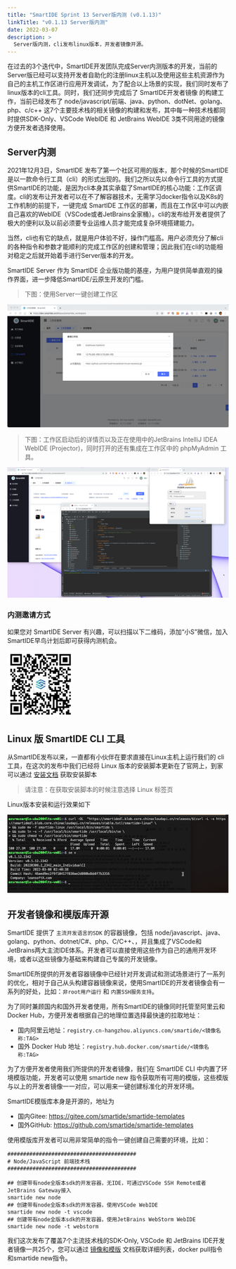 ```yaml
---
title: "SmartIDE Sprint 13 Server版内测 (v0.1.13)"
linkTitle: "v0.1.13 Server版内测"
date: 2022-03-07
description: >
  Server版内测，cli发布linux版本，开发者镜像开源。
---
```


在过去的3个迭代中，SmartIDE开发团队完成Server内测版本的开发，当前的Server版已经可以支持开发者自助化的注册linux主机以及使用这些主机资源作为自己的主机工作区进行应用开发调试，为了配合以上场景的实现，我们同时发布了linux版本的cli工具。同时，我们还同步完成后了 SmartIDE开发者镜像 的构建工作，当前已经发布了 node/javascript/前端、java、python、dotNet、golang、php、c/c++ 这7个主要技术栈的相关镜像的构建和发布，其中每一种技术栈都同时提供SDK-Only、VSCode WebIDE 和 JetBrains WebIDE 3类不同用途的镜像方便开发者选择使用。

## Server内测

2021年12月3日，SmartIDE 发布了第一个社区可用的版本，那个时候的SmartIDE是以一款命令行工具（cli）的形式出现的。我们之所以先以命令行工具的方式提供SmartIDE的功能，是因为cli本身其实承载了SmartIDE的核心功能：工作区调度。cli的发布让开发者可以在不了解容器技术，无需学习docker指令以及K8s的工作机制的前提下，一键完成 SmartIDE 工作区的部署，而且在工作区中可以内嵌自己喜欢的WebIDE（VSCode或者JetBrains全家桶）。cli的发布给开发者提供了极大的便利以及以前必须要专业运维人员才能完成复杂环境搭建能力。

当然，cli也有它的缺点，就是用户体验不好，操作门槛高。用户必须充分了解cli的各种指令和参数才能顺利的完成工作区的创建和管理；因此我们在cli的功能相对稳定之后就开始着手进行Server版本的开发。

SmartIDE Server 作为 SmartIDE 企业版功能的基座，为用户提供简单直观的操作界面，进一步降低SmartIDE/云原生开发的门槛。

> 下图：使用Server一键创建工作区

![](images/create_workspace.png)

> 下图：工作区启动后的详情页以及正在使用中的JetBrains IntelliJ IDEA WebIDE (Projector)，同时打开的还有集成在工作区中的 phpMyAdmin 工具。

![](images/workspace-details.png)

### 内测邀请方式

如果您对 SmartIDE Server 有兴趣，可以扫描以下二维码，添加“小S”微信，加入SmartIDE早鸟计划后即可获得内测机会。

<img src="images/smartide-s-qrcode.png" width="150px">

## Linux 版 SmartIDE CLI 工具

从SmartIDE发布以来，一直都有小伙伴在要求直接在Linux主机上运行我们的 cli 工具，在这次的发布中我们已经将 Linux 版本的安装脚本更新在了官网上，到家可以通过 [安装文档](/zh/docs/install/) 获取安装脚本

> 请注意：在获取安装脚本的时候注意选择 Linux 标签页

Linux版本安装和运行效果如下

![](images/cli-linux.png)

## 开发者镜像和模版库开源

SmartIDE 提供了 `主流开发语言的SDK` 的容器镜像，包括 node/javascript、java、golang、python、dotnet/C#、php、C/C++、，并且集成了VSCode和JetBrains两大主流IDE体系。开发者可以直接使用这些作为自己的通用开发环境，或者以这些镜像为基础来构建自己专属的开发镜像。

SmartIDE所提供的开发者容器镜像中已经针对开发调试和测试场景进行了一系列的优化，相对于自己从头构建容器镜像来说，使用SmartIDE的开发者镜像会有一系列的好处，比如：`非root用户运行` 和 `内置SSH服务支持`。

为了同时兼顾国内和国外开发者使用，所有SmartIDE的镜像同时托管至阿里云和Docker Hub，方便开发者根据自己的地理位置选择最快速的拉取地址：

- 国内阿里云地址：`registry.cn-hangzhou.aliyuncs.com/smartide/<镜像名称:TAG>`
- 国外 Docker Hub 地址：`registry.hub.docker.com/smartide/<镜像名称:TAG>`

为了方便开发者使用我们所提供的开发者镜像，我们在 SmartIDE CLI 中内置了环境模版功能，开发者可以使用 smartide new 指令获取所有可用的模版，这些模版与以上的开发者镜像一一对应，可以用来一键创建标准化的开发环境。

SmartIDE模版库本身是开源的，地址为

- 国内Gitee: https://gitee.com/smartide/smartide-templates
- 国外GitHub: https://github.com/smartide/smartide-templates

使用模版库开发者可以用非常简单的指令一键创建自己需要的环境，比如：


```shell
#########################################
# Node/JavaScript 前端技术栈
#########################################

## 创建带有node全版本sdk的开发容器，无IDE，可通过VSCode SSH Remote或者JetBrains Gateway接入
smartide new node
## 创建带有node全版本sdk的开发容器，使用VSCode WebIDE
smartide new node -t vscode
## 创建带有node全版本sdk的开发容器，使用JetBrains WebStorm WebIDE
smartide new node -t webstorm
```

我们这次发布了覆盖7个主流技术栈的SDK-Only, VSCode 和 JetBrains IDE开发者镜像一共25个，您可以通过 [镜像和模版](/zh/docs/templates/) 文档获取详细列表，docker pull指令和smartide new指令。








